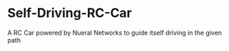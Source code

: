# Self-Driving-RC-Car
A RC Car powered by Nueral Networks to guide itself driving in the given path
